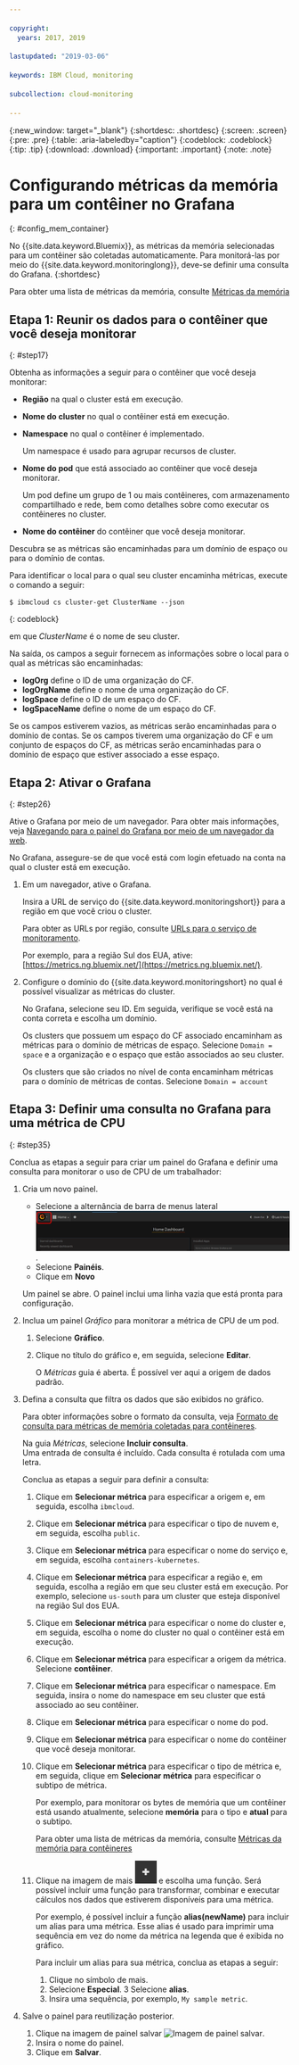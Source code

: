 ```yaml
---

copyright:
  years: 2017, 2019

lastupdated: "2019-03-06"

keywords: IBM Cloud, monitoring

subcollection: cloud-monitoring

---
```


{:new_window: target="_blank"}
{:shortdesc: .shortdesc}
{:screen: .screen}
{:pre: .pre}
{:table: .aria-labeledby="caption"}
{:codeblock: .codeblock}
{:tip: .tip}
{:download: .download}
{:important: .important}
{:note: .note}



# Configurando métricas da memória para um contêiner no Grafana
{: #config_mem_container}

No {{site.data.keyword.Bluemix}}, as métricas da memória selecionadas para um contêiner são
coletadas automaticamente. Para monitorá-las por meio do {{site.data.keyword.monitoringlong}}, deve-se definir
uma consulta do Grafana. 
{:shortdesc}

Para obter uma lista de métricas da memória, consulte
[Métricas da memória](/docs/services/cloud-monitoring/containers/monitoring_containers_ov.html#memory_metrics)


## Etapa 1: Reunir os dados para o contêiner que você deseja monitorar
{: #step17}

Obtenha as informações a seguir para o contêiner que você deseja monitorar:

* **Região** na qual o cluster está em execução.
* **Nome do cluster** no qual o contêiner está em execução. 
* **Namespace** no qual o contêiner é implementado. 

    Um namespace é usado para agrupar recursos de cluster.
	
* **Nome do pod** que está associado ao contêiner que você deseja monitorar. 

    Um pod define um grupo de 1 ou mais contêineres, com armazenamento compartilhado e rede, bem como
detalhes sobre como executar os contêineres no cluster.
	
* **Nome do contêiner** do contêiner que você deseja monitorar.

Descubra se as métricas são encaminhadas para um domínio de espaço ou para o domínio de contas.

Para identificar o local para o qual seu cluster encaminha métricas, execute o comando a seguir:

```
$ ibmcloud cs cluster-get ClusterName --json
```
{: codeblock}

em que *ClusterName* é o nome de seu cluster.

Na saída, os campos a seguir fornecem as informações sobre o local para o qual as métricas são encaminhadas:

* **logOrg** define o ID de uma organização do CF.
* **logOrgName** define o nome de uma organização do CF.
* **logSpace** define o ID de um espaço do CF.
* **logSpaceName** define o nome de um espaço do CF.

Se os campos estiverem vazios, as métricas serão encaminhadas para o domínio de contas.
Se os campos tiverem uma organização do CF e um conjunto de espaços do CF, as métricas serão encaminhadas para
o domínio de espaço que estiver associado a esse espaço.

## Etapa 2: Ativar o Grafana
{: #step26}

Ative o Grafana por meio de um navegador. Para obter mais informações, veja [Navegando para o painel do Grafana por meio de um navegador da web](/docs/services/cloud-monitoring/grafana/navigating_grafana.html#launch_grafana_from_browser).

No Grafana, assegure-se de que você está com login efetuado na conta na qual o cluster está em
execução. 

1. Em um navegador, ative o Grafana. 

    Insira a URL de serviço do {{site.data.keyword.monitoringshort}} para a região em que você criou o cluster. 
    
    Para obter as URLs por região, consulte
[URLs para o serviço de
monitoramento](/docs/services/cloud-monitoring/monitoring_ov.html#region).

    Por exemplo, para a região Sul dos EUA, ative:
[https://metrics.ng.bluemix.net/](https://metrics.ng.bluemix.net/).

2. Configure o domínio do {{site.data.keyword.monitoringshort} no qual é possível visualizar as
métricas do cluster.

    No Grafana, selecione seu ID. Em seguida, verifique se você está na conta correta e escolha um
domínio.

    Os clusters que possuem um espaço do CF associado encaminham as métricas para o domínio de
métricas de espaço. Selecione `Domain = space` e a organização e o espaço que estão
associados ao seu cluster.

    Os clusters que são criados no nível de conta encaminham métricas para o domínio de métricas de
contas. Selecione `Domain = account`




## Etapa 3: Definir uma consulta no Grafana para uma métrica de CPU
{: #step35}

Conclua as etapas a seguir para criar um painel do Grafana e definir uma consulta para monitorar o uso
de CPU de um trabalhador:

1. Cria um novo painel.

    * Selecione a alternância de barra de menus lateral ![Barra de menus lateral do Grafana](images/grafana_settings.gif "Barra de menus lateral do Grafana").
    * Selecione **Painéis**.
    * Clique em **Novo**

    Um painel se abre. O painel inclui uma linha vazia que está pronta para configuração.

2. Inclua um painel *Gráfico* para monitorar a métrica de CPU de um pod.

    1. Selecione **Gráfico**.

    2. Clique no título do gráfico e, em seguida, selecione **Editar**.

        O *Métricas* guia é aberta. É possível ver aqui a origem de dados padrão.

3. Defina a consulta que filtra os dados que são exibidos no gráfico. 

    Para obter informações sobre o formato da consulta, veja [Formato de consulta para métricas de memória coletadas para contêineres](/docs/services/cloud-monitoring/reference/metrics_format_containers.html#mem_containers).

    Na guia *Métricas*, selecione **Incluir consulta**. <br>Uma entrada de consulta é incluído. Cada consulta é rotulada com uma letra.
	
	Conclua as etapas a seguir para definir a consulta:

    1. Clique em **Selecionar métrica** para especificar a origem e, em seguida,
escolha `ibmcloud`.
    
    2. Clique em **Selecionar métrica** para especificar o tipo de nuvem e, em
seguida, escolha `public`.
    
    3. Clique em **Selecionar métrica** para especificar o nome do serviço e, em seguida, escolha `containers-kubernetes`.
	
    4. Clique em **Selecionar métrica** para especificar a região e, em seguida,
escolha a região em que seu cluster está em execução. Por exemplo, selecione `us-south` para
um cluster que esteja disponível na região Sul dos EUA.
    
    5. Clique em **Selecionar métrica** para especificar o nome do cluster e, em
seguida, escolha o nome do cluster no qual o contêiner está em execução.
		
	6. Clique em **Selecionar métrica** para especificar a origem da métrica. Selecione
**contêiner**.
		
	7. Clique em **Selecionar métrica** para especificar o namespace. Em seguida,
insira o nome do namespace em seu cluster que está associado ao seu contêiner.
		
	8. Clique em **Selecionar métrica** para especificar o nome do pod.
	
	9. Clique em **Selecionar métrica** para especificar o nome do contêiner
que você deseja monitorar.
	
	10. Clique em **Selecionar métrica** para especificar o tipo de métrica e, em
seguida, clique em **Selecionar métrica** para especificar o subtipo de métrica.
	
	    Por exemplo, para monitorar os bytes de memória que um contêiner está usando atualmente,
selecione **memória** para o tipo e **atual** para o subtipo.
	
	    Para obter uma lista de métricas da memória, consulte
[Métricas da memória para contêineres](/docs/services/cloud-monitoring/containers/monitoring_containers_ov.html#memory_metrics) 
	
	11. Clique na imagem de mais ![Ícones Incluir](images/grafana_plus_image.gif "Imagem de mais") e escolha uma função. Será possível incluir uma função para transformar, combinar e executar cálculos nos dados que estiverem disponíveis para uma métrica.

        Por exemplo, é possível incluir a função **alias(newName)** para incluir um alias para uma métrica. Esse alias é usado para imprimir uma sequência em vez do nome da métrica na legenda que é exibida no gráfico.

        Para incluir um alias para sua métrica, conclua as etapas a seguir:

        1. Clique no símbolo de mais.
        2. Selecione **Especial**.
        3 Selecione **alias**.
        4. Insira uma sequência, por exemplo, `My sample metric`.

4. Salve o painel para reutilização posterior.

    1. Clique na imagem de painel salvar ![Imagem de painel salvar](images/grafana_save_image.gif "Imagem de painel salvar").
    2. Insira o nome do painel.
    3. Clique em **Salvar**.

	
